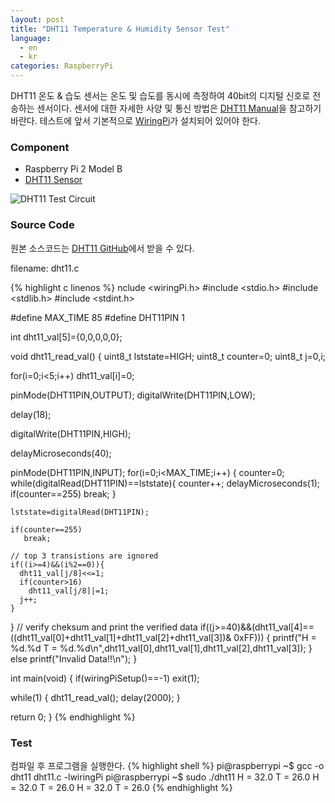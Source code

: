 ```yaml
---
layout: post
title: "DHT11 Temperature & Humidity Sensor Test"
language:
  - en
  - kr
categories: RaspberryPi
---
```

DHT11 온도 & 습도 센서는 온도 및 습도를 동시에 측정하여 40bit의 디지털 신호로 전송하는 센서이다. 센서에 대한 자세한 사양 및 통신 방법은 [DHT11 Manual](http://www.micropik.com/PDF/dht11.pdf)을 참고하기 바란다.
테스트에 앞서 기본적으로 [WiringPi]({{site.url}}/raspberrypi/2016/05/20/wiringPi-installation-kr.html)가 설치되어 있어야 한다. 

### Component

* Raspberry Pi 2 Model B
* [DHT11 Sensor](https://www.dfrobot.com/wiki/index.php?title=DHT11_Temperature_and_Humidity_Sensor_%28SKU:_DFR0067%29)
 
![DHT11 Test Circuit]({{site.url}}/images/rpi_dht11_test.png)

### Source Code
원본 소스코드는 [DHT11 GitHub](https://github.com/Hexalyse/RPi-weather-log/blob/master/dht11.c)에서 받을 수 있다.

filename: dht11.c

{% highlight c linenos %}
nclude <wiringPi.h>
#include <stdio.h>
#include <stdlib.h>
#include <stdint.h>

#define MAX_TIME 85
#define DHT11PIN 1

int dht11_val[5]={0,0,0,0,0};

void dht11_read_val()
{
  uint8_t lststate=HIGH;
  uint8_t counter=0;
  uint8_t j=0,i;

  for(i=0;i<5;i++)
     dht11_val[i]=0;

  pinMode(DHT11PIN,OUTPUT);
  digitalWrite(DHT11PIN,LOW);

  delay(18);

  digitalWrite(DHT11PIN,HIGH);

  delayMicroseconds(40);

  pinMode(DHT11PIN,INPUT);
  for(i=0;i<MAX_TIME;i++)
  {
    counter=0;
    while(digitalRead(DHT11PIN)==lststate){
      counter++;
      delayMicroseconds(1);
      if(counter==255)
        break;
    }

    lststate=digitalRead(DHT11PIN);

    if(counter==255)
       break;

    // top 3 transistions are ignored
    if((i>=4)&&(i%2==0)){
      dht11_val[j/8]<<=1;
      if(counter>16)
        dht11_val[j/8]|=1;
      j++;
    }
  }
  // verify cheksum and print the verified data
  if((j>=40)&&(dht11_val[4]==((dht11_val[0]+dht11_val[1]+dht11_val[2]+dht11_val[3])& 0xFF)))
  {
    printf("H = %d.%d  T = %d.%d\n",dht11_val[0],dht11_val[1],dht11_val[2],dht11_val[3]);
  }
  else
    printf("Invalid Data!!\n");
}

int main(void)
{
  if(wiringPiSetup()==-1)
    exit(1);

  while(1)
  {
     dht11_read_val();
       delay(2000);
  }

  return 0;
}
{% endhighlight %}

### Test

컴파일 후 프로그램을 실행한다.
{% highlight shell %}
pi@raspberrypi ~$ gcc -o dht11 dht11.c -lwiringPi
pi@raspberrypi ~$ sudo ./dht11
H = 32.0  T = 26.0
H = 32.0  T = 26.0
H = 32.0  T = 26.0
{% endhighlight %}
